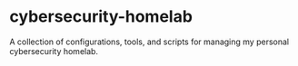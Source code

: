 # cybersecurity-homelab
A collection of configurations, tools, and scripts for managing my personal cybersecurity homelab.
